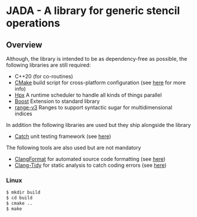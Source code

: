 # JADA - A library for generic stencil operations


## Overview


Although, the library is intended to be as dependency-free as possible, the following libraries are still required:

- C++20 (for co-routines)
- [CMake](https://cmake.org/) build script for cross-platform configuration (see 
  [here](#cmakeliststxt) for more info)
- [Hpx](https://stellar-group.org/libraries/hpx/) A runtime scheduler to handle all kinds of things parallel
- [Boost](https://www.boost.org/) Extension to standard library
- [range-v3](https://github.com/ericniebler/range-v3) Ranges to support syntactic sugar for multidimensional indices

In addition the following libraries are used but they ship alongside the library

- [Catch](https://github.com/catchorg/Catch2) unit testing framework (see 
  [here](#mytestscpp))

The following tools are also used but are not mandatory

- [ClangFormat](https://clang.llvm.org/docs/ClangFormat.html) for automated 
  source code formatting (see [here](#clang-format))
- [Clang-Tidy](http://clang.llvm.org/extra/clang-tidy/) for static analysis to 
  catch coding errors (see [here](#clang-tidy))




### Linux

```bash
$ mkdir build
$ cd build
$ cmake ..
$ make
```
